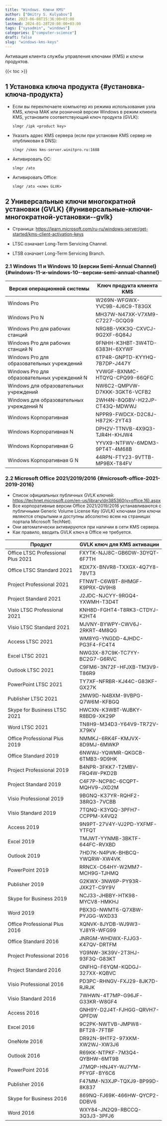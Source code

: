 ```yaml
---
title: "Windows. Ключи KMS"
author: ["Dmitry S. Kulyabov"]
date: 2023-06-08T15:36:00+03:00
lastmod: 2024-01-28T20:08:00+03:00
tags: ["sysadmin", "windows"]
categories: ["computer-science"]
draft: false
slug: "windows-kms-keys"
---
```


Активация клиента службы управления ключами (KMS) и ключи продуктов.

<!--more-->

{{< toc >}}


## <span class="section-num">1</span> Установка ключа продукта {#установка-ключа-продукта}

-   Если вы переключаете компьютер из режима использования узла KMS, ключа MAK или розничной версии Windows в режим клиента KMS, установите соответствующий ключ продукта (GVLK):
    ```shell
    slmgr /ipk <product key>
    ```
-   Указать адрес KMS сервера (если при установке KMS сервер не опубликован в DNS):
    ```shell
    slmgr /skms kms-server.winitpro.ru:1688
    ```
-   Активировать ОС:
    ```shell
    slmgr /ato
    ```
-   Активировать Office:
    ```shell
    slmgr /ato <ключ GLVK>
    ```


## <span class="section-num">2</span> Универсальные ключи многократной установки (GVLK) {#универсальные-ключи-многократной-установки--gvlk}

-   Страница: <https://learn.microsoft.com/ru-ru/windows-server/get-started/kms-client-activation-keys>

-   LTSC означает Long-Term Servicing Channel.
-   LTSB означает Long-Term Servicing Branch.


### <span class="section-num">2.1</span> Windows 11 и Windows 10 (версии Semi-Annual Channel) {#windows-11-и-windows-10--версии-semi-annual-channel}

| Версия операционной системы                  | Ключ продукта клиента KMS     |
|----------------------------------------------|-------------------------------|
| Windows Pro                                  | W269N-WFGWX-YVC9B-4J6C9-T83GX |
| Windows Pro N                                | MH37W-N47XK-V7XM9-C7227-GCQG9 |
| Windows Pro для рабочих станций              | NRG8B-VKK3Q-CXVCJ-9G2XF-6Q84J |
| Windows Pro для рабочих станций N            | 9FNHH-K3HBT-3W4TD-6383H-6XYWF |
| Windows Pro для образовательных учреждений   | 6TP4R-GNPTD-KYYHQ-7B7DP-J447Y |
| Windows Pro для образовательных учреждений N | YVWGF-BXNMC-HTQYQ-CPQ99-66QFC |
| Windows для образовательных учреждений       | NW6C2-QMPVW-D7KKK-3GKT6-VCFB2 |
| Windows для образовательных учреждений N     | 2WH4N-8QGBV-H22JP-CT43Q-MDWWJ |
| Windows Корпоративная                        | NPPR9-FWDCX-D2C8J-H872K-2YT43 |
| Windows Корпоративная N                      | DPH2V-TTNVB-4X9Q3-TJR4H-KHJW4 |
| Windows Корпоративная G                      | YYVX9-NTFWV-6MDM3-9PT4T-4M68B |
| Windows Корпоративная G N                    | 44RPN-FTY23-9VTTB-MP9BX-T84FV |


### <span class="section-num">2.2</span> Microsoft Office 2021/2019/2016 {#microsoft-office-2021-2019-2016}

-   Список официальных публичных GVLK ключей: <https://technet.microsoft.com/en-us/library/dn385360(v=office.16).aspx>
-   Все корпоративные версии Office 2021/2019/2016 устанавливаются с публичными Generic Volume License Key (GVLK) ключами (эти ключи являются открытыми и доступны абсолютно всем на страницах портала Microsoft TechNet).
-   Они автоматически активируются при наличии в сети KMS сервера.
-   Как правило, вводить GVLK ключ в Office не требуется.

| Продукт                            | GVLK ключ для KMS активации   |
|------------------------------------|-------------------------------|
| Office LTSC Professional Plus 2021 | FXYTK-NJJ8C-GB6DW-3DYQT-6F7TH |
| Office LTSC Standard 2021          | KDX7X-BNVR8-TXXGX-4Q7Y8-78VT3 |
| Project Professional 2021          | FTNWT-C6WBT-8HMGF-K9PRX-QV9H8 |
| Project Standard 2021              | J2JDC-NJCYY-9RGQ4-YXWMH-T3D4T |
| Visio LTSC Professional 2021       | KNH8D-FGHT4-T8RK3-CTDYJ-K2HT4 |
| Visio LTSC Standard 2021           | MJVNY-BYWPY-CWV6J-2RKRT-4M8QG |
| Access LTSC 2021                   | WM8YG-YNGDD-4JHDC-PG3F4-FC4T4 |
| Excel LTSC 2021                    | NWG3X-87C9K-TC7YY-BC2G7-G6RVC |
| Outlook LTSC 2021                  | C9FM6-3N72F-HFJXB-TM3V9-T86R9 |
| PowerPoint LTSC 2021               | TY7XF-NFRBR-KJ44C-G83KF-GX27K |
| Publisher LTSC 2021                | 2MW9D-N4BXM-9VBPG-Q7W6M-KFBGQ |
| Skype for Business LTSC 2021       | HWCXN-K3WBT-WJBKY-R8BD9-XK29P |
| Word LTSC 2021                     | TN8H9-M34D3-Y64V9-TR72V-X79KV |
| Office Professional Plus 2019      | NMMKJ-6RK4F-KMJVX-8D9MJ-6MWKP |
| Office Standard 2019               | 6NWWJ-YQWMR-QKGCB-6TMB3-9D9HK |
| Project Professional 2019          | B4NPR-3FKK7-T2MBV-FRQ4W-PKD2B |
| Project Standard 2019              | C4F7P-NCP8C-6CQPT-MQHV9-JXD2M |
| Visio Professional 2019            | 9BGNQ-K37YR-RQHF2-38RQ3-7VCBB |
| Visio Standard 2019                | 7TQNQ-K3YQQ-3PFH7-CCPPM-X4VQ2 |
| Access 2019                        | 9N9PT-27V4Y-VJ2PD-YXFMF-YTFQT |
| Excel 2019                         | TMJWT-YYNMB-3BKTF-644FC-RVXBD |
| Outlook 2019                       | 7HD7K-N4PVK-BHBCQ-YWQRW-XW4VK |
| PowerPoint 2019                    | RRNCX-C64HY-W2MM7-MCH9G-TJHMQ |
| Publisher 2019                     | G2KWX-3NW6P-PY93R-JXK2T-C9Y9V |
| Skype for Business 2019            | NCJ33-JHBBY-HTK98-MYCV8-HMKHJ |
| Word 2019                          | PBX3G-NWMT6-Q7XBW-PYJGG-WXD33 |
| Office Professional Plus 2016      | XQNVK-8JYDB-WJ9W3-YJ8YR-WFG99 |
| Office Standard 2016               | JNRGM-WHDWX-FJJG3-K47QV-DRTFM |
| Project Professional 2016          | YG9NW-3K39V-2T3HJ-93F3Q-G83KT |
| Project Standard 2016              | GNFHQ-F6YQM-KQDGJ-327XX-KQBVC |
| Visio Professional 2016            | PD3PC-RHNGV-FXJ29-8JK7D-RJRJK |
| Visio Standard 2016                | 7WHWN-4T7MP-G96JF-G33KR-W8GF4 |
| Access 2016                        | GNH9Y-D2J4T-FJHGG-QRVH7-QPFDW |
| Excel 2016                         | 9C2PK-NWTVB-JMPW8-BFT28-7FTBF |
| OneNote 2016                       | DR92N-9HTF2-97XKM-XW2WJ-XW3J6 |
| Outlook 2016                       | R69KK-NTPKF-7M3Q4-QYBHW-6MT9B |
| PowerPoint 2016                    | J7MQP-HNJ4Y-WJ7YM-PFYGF-BY6C6 |
| Publisher 2016                     | F47MM-N3XJP-TQXJ9-BP99D-8K837 |
| Skype for Business 2016            | 869NQ-FJ69K-466HW-QYCP2-DDBV6 |
| Word 2016                          | WXY84-JN2Q9-RBCCQ-3Q3J3-3PFJ6 |
